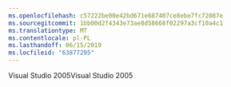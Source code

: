 ```yaml
---
ms.openlocfilehash: c57222be00e42bd671e687407ce8ebe7fc72087e
ms.sourcegitcommit: 1bb00d2f4343e73ae8d58668f02297a3cf10a4c1
ms.translationtype: MT
ms.contentlocale: pl-PL
ms.lasthandoff: 06/15/2019
ms.locfileid: "63877295"
---
```

<span data-ttu-id="84804-101">Visual Studio 2005</span><span class="sxs-lookup"><span data-stu-id="84804-101">Visual Studio 2005</span></span>